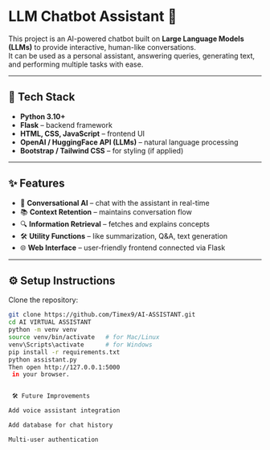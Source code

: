 # LLM Chatbot Assistant 🤖

This project is an AI-powered chatbot built on **Large Language Models (LLMs)** to provide interactive, human-like conversations.  
It can be used as a personal assistant, answering queries, generating text, and performing multiple tasks with ease.

---

## 🚀 Tech Stack
- **Python 3.10+**
- **Flask** – backend framework
- **HTML, CSS, JavaScript** – frontend UI
- **OpenAI / HuggingFace API (LLMs)** – natural language processing
- **Bootstrap / Tailwind CSS** – for styling (if applied)

---

## ✨ Features
- 💬 **Conversational AI** – chat with the assistant in real-time  
- 📚 **Context Retention** – maintains conversation flow  
- 🔍 **Information Retrieval** – fetches and explains concepts  
- 🛠 **Utility Functions** – like summarization, Q&A, text generation  
- 🌐 **Web Interface** – user-friendly frontend connected via Flask  

---

## ⚙️ Setup Instructions

Clone the repository:
```bash
git clone https://github.com/Timex9/AI-ASSISTANT.git
cd AI VIRTUAL ASSISTANT
python -m venv venv
source venv/bin/activate   # for Mac/Linux
venv\Scripts\activate      # for Windows
pip install -r requirements.txt
python assistant.py
Then open http://127.0.0.1:5000
 in your browser.


 🛠 Future Improvements

Add voice assistant integration

Add database for chat history

Multi-user authentication
